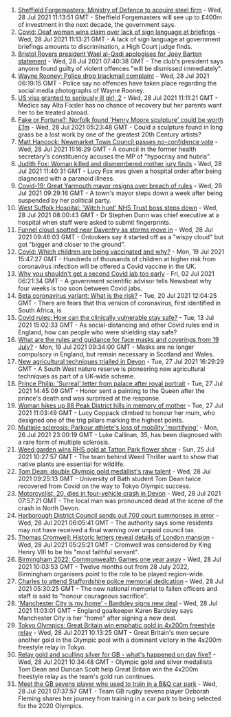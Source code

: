 1. [Sheffield Forgemasters: Ministry of Defence to acquire steel firm](https://www.bbc.co.uk/news/uk-england-south-yorkshire-57997858) - Wed, 28 Jul 2021 11:13:51 GMT - Sheffield Forgemasters will see up to £400m of investment in the next decade, the government says.
2. [Covid: Deaf woman wins claim over lack of sign language at briefings](https://www.bbc.co.uk/news/uk-england-leeds-57998047) - Wed, 28 Jul 2021 11:13:21 GMT - A lack of sign language at government briefings amounts to discrimination, a High Court judge finds.
3. [Bristol Rovers president Wael al-Qadi apologises for Joey Barton statement](https://www.bbc.co.uk/news/uk-england-bristol-57990366) - Wed, 28 Jul 2021 07:40:38 GMT - The club's president says anyone found guilty of violent offences "will be dismissed immediately".
4. [Wayne Rooney: Police drop blackmail complaint](https://www.bbc.co.uk/news/uk-england-manchester-57989881) - Wed, 28 Jul 2021 06:19:15 GMT - Police say no offences have taken place regarding the social media photographs of Wayne Rooney.
5. [US visa granted to seriously ill girl, 2](https://www.bbc.co.uk/news/uk-england-manchester-57990742) - Wed, 28 Jul 2021 11:11:21 GMT - Medics say Alta Fixsler has no chance of recovery but her parents want her to be treated abroad.
6. [Fake or Fortune?: Norfolk found 'Henry Moore sculpture' could be worth £1m](https://www.bbc.co.uk/news/uk-england-norfolk-57986891) - Wed, 28 Jul 2021 05:23:48 GMT - Could a sculpture found in long grass be a lost work by one of the greatest 20th Century artists?
7. [Matt Hancock: Newmarket Town Council passes no-confidence vote](https://www.bbc.co.uk/news/uk-england-suffolk-57989509) - Wed, 28 Jul 2021 11:16:29 GMT - A council in the former health secretary's constituency accuses the MP of "hypocrisy and hubris".
8. [Judith Fox: Woman killed and dismembered mother jury finds](https://www.bbc.co.uk/news/uk-england-shropshire-57997503) - Wed, 28 Jul 2021 11:40:31 GMT - Lucy Fox was given a hospital order after being diagnosed with a paranoid illness.
9. [Covid-19: Great Yarmouth mayor resigns over breach of rules](https://www.bbc.co.uk/news/uk-england-norfolk-57991590) - Wed, 28 Jul 2021 09:29:16 GMT - A town's mayor steps down a week after being suspended by her political party.
10. [West Suffolk Hospital: 'Witch hunt' NHS Trust boss steps down](https://www.bbc.co.uk/news/uk-england-suffolk-57976409) - Wed, 28 Jul 2021 08:00:43 GMT - Dr Stephen Dunn was chief executive at a hospital when staff were asked to submit fingerprints.
11. [Funnel cloud spotted near Daventry as storms move in](https://www.bbc.co.uk/news/uk-england-northamptonshire-57995935) - Wed, 28 Jul 2021 09:46:03 GMT - Onlookers say it started off as a "wispy cloud" but got "bigger and closer to the ground".
12. [Covid: Which children are being vaccinated and why?](https://www.bbc.co.uk/news/health-57888429) - Mon, 19 Jul 2021 15:47:27 GMT - Hundreds of thousands of children at higher risk from coronavirus infection will be offered a Covid vaccine in the UK.
13. [Why you shouldn't get a second Covid jab too early](https://www.bbc.co.uk/news/newsbeat-57682233) - Fri, 02 Jul 2021 06:21:34 GMT - A government scientific advisor tells Newsbeat why four weeks is too soon between Covid jabs.
14. [Beta coronavirus variant: What is the risk?](https://www.bbc.co.uk/news/health-55534727) - Tue, 20 Jul 2021 12:04:25 GMT - There are fears that this version of coronavirus, first identified in South Africa, is
15. [Covid rules: How can the clinically vulnerable stay safe?](https://www.bbc.co.uk/news/health-51997151) - Tue, 13 Jul 2021 15:02:33 GMT - As social-distancing and other Covid rules end in England, how can people who were shielding stay safe?
16. [What are the rules and guidance for face masks and coverings from 19 July?](https://www.bbc.co.uk/news/health-51205344) - Mon, 19 Jul 2021 09:34:00 GMT - Masks are no longer compulsory in England, but remain necessary in Scotland and Wales.
17. [New agricultural techniques trialled in Devon](https://www.bbc.co.uk/news/uk-england-devon-57990881) - Tue, 27 Jul 2021 16:29:29 GMT - A South West nature reserve is pioneering new agricultural techniques as part of a UK-wide scheme.
18. [Prince Philip: 'Surreal' letter from palace after royal portrait](https://www.bbc.co.uk/news/uk-england-beds-bucks-herts-57989375) - Tue, 27 Jul 2021 14:45:09 GMT - Honor sent a painting to the Queen after the prince's death and was surprised at the response.
19. [Woman hikes up 88 Peak District hills in memory of mother](https://www.bbc.co.uk/news/uk-england-manchester-57982402) - Tue, 27 Jul 2021 11:03:49 GMT - Lucy Coppack climbed to honour her mum, who designed one of the trig pillars marking the highest points.
20. [Multiple sclerosis: Parkour athlete's loss of mobility 'mortifying'](https://www.bbc.co.uk/news/uk-england-nottinghamshire-57932996) - Mon, 26 Jul 2021 23:00:19 GMT - Luke Callinan, 35, has been diagnosed with a rare form of multiple sclerosis.
21. [Weed garden wins RHS gold at Tatton Park flower show](https://www.bbc.co.uk/news/uk-england-manchester-57961460) - Sun, 25 Jul 2021 10:27:57 GMT - The team behind Weed Thriller want to show that native plants are essential for wildlife.
22. [Tom Dean: double Olympic gold medallist's raw talent](https://www.bbc.co.uk/news/uk-england-somerset-57991792) - Wed, 28 Jul 2021 09:25:13 GMT - University of Bath student Tom Dean twice recovered from Covid on the way to Tokyo Olympic success.
23. [Motorcyclist, 20, dies in four-vehicle crash in Devon](https://www.bbc.co.uk/news/uk-england-devon-57995635) - Wed, 28 Jul 2021 07:57:21 GMT - The local man was pronounced dead at the scene of the crash in North Devon.
24. [Harborough District Council sends out 700 court summonses in error](https://www.bbc.co.uk/news/uk-england-leicestershire-57986682) - Wed, 28 Jul 2021 06:05:41 GMT - The authority says some residents may not have received a final warning over unpaid council tax.
25. [Thomas Cromwell: Historic letters reveal details of London mansion](https://www.bbc.co.uk/news/uk-england-london-57990681) - Wed, 28 Jul 2021 05:25:21 GMT - Cromwell was considered by King Henry VIII to be his "most faithful servant".
26. [Birmingham 2022: Commonwealth Games one year away](https://www.bbc.co.uk/news/uk-england-birmingham-57984824) - Wed, 28 Jul 2021 10:03:53 GMT - Twelve months out from 28 July 2022, Birmingham organisers point to the role to be played region-wide.
27. [Charles to attend Staffordshire police memorial dedication](https://www.bbc.co.uk/news/uk-england-stoke-staffordshire-57983080) - Wed, 28 Jul 2021 05:30:25 GMT - The new national memorial to fallen officers and staff is said to "honour courageous sacrifice".
28. ['Manchester City is my home' - Bardsley signs new deal](https://www.bbc.co.uk/sport/football/57996950) - Wed, 28 Jul 2021 11:03:01 GMT - England goalkeeper Karen Bardsley says Manchester City is her "home" after signing a new deal.
29. [Tokyo Olympics: Great Britain win emphatic gold in 4x200m freestyle relay](https://www.bbc.co.uk/sport/olympics/57993545) - Wed, 28 Jul 2021 10:13:25 GMT - Great Britain's men secure another gold in the Olympic pool with a dominant victory in the 4x200m freestyle relay in Tokyo.
30. [Relay gold and sculling silver for GB - what's happened on day five?](https://www.bbc.co.uk/sport/olympics/57993948) - Wed, 28 Jul 2021 10:34:48 GMT - Olympic gold and silver medallists Tom Dean and Duncan Scott help Great Britain win the 4x200m freestyle relay as the team's gold run continues.
31. [Meet the GB sevens player who used to train in a B&Q car park](https://www.bbc.co.uk/sport/olympics/57930124) - Wed, 28 Jul 2021 07:37:57 GMT - Team GB rugby sevens player Deborah Fleming shares her journey from training in a car park to being selected for the 2020 Olympics.
